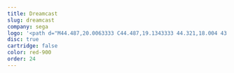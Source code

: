 ```yaml
---
title: Dreamcast
slug: dreamcast
company: sega
logo: '<path d="M44.487,20.0063333 C44.487,19.1343333 44.321,18.004 43.9346667,17.529 C46.4613333,17.529 51.918,17.545 54.2573333,17.545 C59.6403333,17.545 67.7606667,20.5323333 67.7606667,30.604 C67.7606667,38.0793333 62.0276667,43.647 54.2573333,43.647 C52.553,43.647 46.046,43.627 43.7366667,43.627 C44.21,42.753 44.487,41.5676667 44.487,40.6316667 L44.487,20.0063333 Z M48.3573333,41.0876667 C50.842,41.4106667 53.1353333,41.5096667 55.2096667,41.2136667 C57.218,40.9266667 63.963,39.4733333 63.921,30.518 C63.882,22.0296667 58.64,20.0893333 54.6003333,19.8523333 C52.493,19.7273333 50.4576667,19.8073333 48.3573333,20.1713333 L48.3573333,41.0876667 Z M69.978,25.5483333 L73.8453333,24.944 C73.8453333,25.7363333 73.8453333,28.0576667 73.8453333,28.3496667 C74.8366667,25.8983333 77.924,23.928 82.3086667,25.6353333 L81.2816667,28.3276667 C77.267,26.4223333 73.8453333,28.0936667 73.8453333,32.5513333 L73.8453333,41.7496667 C73.8453333,42.1876667 73.9403333,43.071 74.2026667,43.638 L70.185,43.638 C70.591,43.138 70.779,42.1876667 70.779,41.7496667 L70.779,28.4816667 C70.778,27.5186667 70.582,26.0293333 69.978,25.5483333 Z M192.241667,27.3936667 C192.241667,27.6446667 192.241667,38.3443333 192.241667,39.1423333 C192.241667,42.831 194.784333,43.817 196.668333,43.817 C197.463667,43.856 198.592667,43.67 199.381,43.495 L199.865,41.2186667 C198.947,41.5696667 197.879667,41.6526667 197.238667,41.6526667 C196.058333,41.6526667 195.204333,40.8686667 195.204333,39.6423333 C195.204333,38.5423333 195.176333,27.7576667 195.204333,27.4136667 L195.191333,27.4136667 C195.348333,27.4136667 197.798667,27.4046667 198.045667,27.4136667 C198.848667,27.4416667 199.466,27.4906667 199.997,27.7046667 L200,25.5603333 C200,25.5603333 195.296333,25.5543333 195.204333,25.5543333 L195.223333,20.0553333 L191.659667,21.0396667 C192.150667,21.4996667 192.310667,22.845 192.310667,23.732 C192.310667,23.732 192.307667,25.3743333 192.307667,25.5723333 C192.147667,25.5723333 190.337667,25.5823333 190.038333,25.5823333 L190.038333,27.3936667 C190.355667,27.3926667 192.241667,27.3936667 192.241667,27.3936667 Z M176.838333,39.8173333 C178.370667,40.9116667 180.774,41.8836667 182.537333,41.8836667 C184.982667,41.8836667 186.735,40.6936667 186.735,38.4543333 C186.735,34.3196667 177.308333,35.0046667 177.308333,29.759 C177.308333,26.2113333 180.48,24.877 183.502333,24.877 C184.473667,24.877 186.692,25.0883333 188.102333,25.6333333 L188.09,28.0566667 C186.838,26.9853333 184.925667,26.7273333 183.666333,26.7273333 C181.667,26.7273333 180.165,27.7196667 180.165,29.666 C180.165,32.5223333 189.583333,32.3573333 189.583333,38.2223333 C189.583333,42.0146667 186.298,43.783 182.681333,43.783 C180.919,43.783 179.080667,43.471 177.551667,43.033 L176.838333,39.8173333 Z M119.936667,27.4306667 C119.936667,27.2166667 119.944667,25.2953333 119.944667,25.0493333 L116.029,25.6543333 C116.501,26.1493333 116.863,27.6916667 116.863,28.7936667 L116.863,41.6216667 C116.863,42.0596667 116.676,43.122 116.269,43.622 L120.537667,43.622 C120.132667,43.122 119.944667,42.0596667 119.944667,41.6216667 L119.944667,31.9703333 C119.944667,28.4386667 122.129,27.2026667 124.304333,27.2026667 C126.272667,27.2026667 128.051,28.0536667 128.051,31.9703333 L128.051,41.6226667 C128.051,42.0606667 127.862667,43.123 127.457667,43.622 L131.597333,43.622 C131.191333,43.122 131.004333,42.0596667 131.004333,41.6226667 L131.004333,31.9703333 C131.004333,28.0546667 133.423667,27.2026667 135.396,27.2026667 C137.363333,27.2026667 139.420667,28.4376667 139.420667,31.9703333 L139.420667,41.6226667 C139.420667,42.0606667 139.234667,43.123 138.826667,43.622 L142.814,43.622 C142.405,43.122 142.22,42.0596667 142.22,41.6226667 L142.22,30.138 C142.22,28.1796667 140.221667,25.0433333 135.558,25.0433333 C132.844667,25.0433333 131.277333,26.2503333 130.088333,27.2896667 C129.076,26.1083333 127.428667,25.0013333 124.782333,25.0013333 C122.204,25.0003333 120.680667,26.5113333 119.936667,27.4306667 Z M110.705,33.4483333 C110.146,33.9746667 108.976,34.3826667 107.768667,34.5416667 C104.594333,34.9576667 101.844667,35.4846667 101.844667,38.5763333 C101.844667,40.4096667 103.845,41.8536667 105.428333,41.8536667 C109.622,41.8536667 110.706333,38.8273333 110.706333,36.444 L110.706333,33.4483333 L110.705,33.4483333 Z M100.797667,25.8843333 C102.398,25.2433333 104.981333,24.948 106.600667,24.948 C110.737,24.948 113.485667,27.0153333 113.485667,31.8123333 L113.485667,39.7713333 C113.485667,41.2456667 113.507667,42.642 114.033667,43.622 L110.709,43.622 L110.589,41.5286667 C109.331,43.154 107.825667,43.881 105.272333,43.881 C100.234667,43.881 99.1343333,40.4386667 99.1343333,38.7853333 C99.1343333,32.8813333 104.753333,32.8133333 107.193667,32.4653333 C108.543667,32.2743333 110.28,31.8923333 110.542,30.627 C110.972333,28.5336667 109.476,26.9633333 106.418333,26.9633333 C104.173,26.9633333 102.335,27.6466667 100.798667,28.5646667 L100.797667,25.8843333 Z M172.266667,33.4483333 C171.707667,33.9746667 170.537333,34.3826667 169.329333,34.5416667 C166.155667,34.9576667 163.407333,35.4846667 163.407333,38.5763333 C163.407333,40.4096667 165.405667,41.8536667 166.989,41.8536667 C171.181667,41.8536667 172.266667,38.8273333 172.266667,36.444 L172.266667,33.4483333 Z M162.359333,25.8843333 C163.960333,25.2433333 166.544667,24.948 168.164,24.948 C172.297667,24.948 175.047,27.0153333 175.047,31.8123333 L175.047,39.7713333 C175.047,41.2456667 174.725,42.612 175.593333,43.622 L172.268667,43.622 L172.147667,41.5286667 C170.888333,43.154 169.386333,43.881 166.833,43.881 C161.797,43.881 160.696,40.4386667 160.696,38.7853333 C160.696,32.8813333 166.314667,32.8133333 168.754,32.4653333 C170.104333,32.2743333 171.842667,31.8923333 172.101667,30.627 C172.532667,28.5336667 171.036667,26.9633333 167.977,26.9633333 C165.733667,26.9633333 163.895333,27.6466667 162.358,28.5646667 L162.358,25.8843333 L162.359333,25.8843333 Z M158.819667,28.3246667 C157.572333,27.5966667 155.604,27.0193333 154.231,27.0193333 C149.409333,27.0193333 147.198667,29.984 147.198667,34.2546667 C147.198667,38.4853333 149.359,41.7256667 154.076,41.7256667 C155.691,41.7256667 157.891333,40.9996667 159.599667,39.9503333 L158.904667,43.063 C157.166333,43.58 155.702,43.826 153.763,43.826 C147.135667,43.826 144.029333,39.1263333 144.029333,34.2346667 C144.029333,28.8296667 148.196,25.0283333 153.836,25.0283333 C156.300333,25.0283333 158.099667,25.6323333 158.825667,25.8383333 L158.819667,28.3246667 Z M84.633,34.4806667 C84.636,34.0346667 84.696,33.6086667 84.746,33.1953333 L97.569,33.1953333 C97.569,28.7876667 95.3636667,25.0063333 90.142,25.0063333 C84.721,25.0063333 81.5026667,29.2456667 81.5026667,34.6526667 C81.5026667,39.5413333 85.0853333,43.911 91.222,43.911 C93.1613333,43.911 94.7836667,43.433 96.535,42.82 L97.151,39.6933333 C95.6536667,40.9266667 93.2333333,41.6566667 91.048,41.6566667 C87.1216667,41.6566667 84.616,38.8133333 84.633,34.4806667 Z M85.1523333,31.24 C85.5683333,29.0956667 87.5526667,26.9113333 89.928,26.9113333 C93.5566667,26.9113333 94.6066667,29.743 94.6066667,31.24 C94.6056667,31.24 85.1523333,31.247 85.1523333,31.24 Z M23.5656667,13.4663333 C25.004,13.6823333 26.473,14.1843333 27.2393333,14.4186667 C28.7823333,14.8906667 31.288,16.3566667 32.173,17.06 C32.592,17.393 33.4723333,18.264 33.8133333,18.7023333 C34.1453333,19.1293333 34.7793333,20.0543333 35.1833333,20.6243333 C35.8286667,21.5656667 36.5866667,22.967 37.2296667,24.256 C37.948,25.6973333 37.998,26.1143333 38.215,27.3186667 L38.69,29.442 C38.735,29.809 38.772,31.156 37.981,31.344 C37.1916667,31.5333333 36.4606667,31.169 36.1156667,30.636 C35.6396667,29.899 35.7056667,28.8516667 35.1653333,27.6536667 C34.7453333,26.6843333 34.5623333,25.2773333 33.8903333,24.265 L33.3643333,23.374 C32.432,21.9396667 31.461,20.8016667 30.8826667,20.0583333 C30.3716667,19.4343333 29.4186667,18.5873333 28.5163333,17.984 C27.6813333,17.477 26.332,16.9 25.358,16.603 C25.048,16.502 23.7196667,16.1106667 22.8956667,16.0006667 C21.7743333,15.8756667 21.0383333,15.6986667 19.974,15.6236667 C18.66,15.5306667 18.0306667,15.4136667 16.3256667,15.6136667 C15.6793333,15.7886667 14.6573333,15.8576667 13.736,16.2096667 C12.993,16.513 11.96,17.003 10.9466667,17.598 C9.85566667,18.196 8.20133333,19.4183333 7.103,20.4623333 C5.997,21.6436667 5.444,22.2786667 4.68166667,23.776 C4.34366667,24.517 3.69066667,25.6643333 3.42666667,26.4743333 C3.24666667,27.2956667 2.90333333,28.8286667 2.96033333,29.573 C2.98733333,30.906 2.87033333,31.182 2.97033333,32.2723333 C2.97433333,33.2533333 3.29666667,33.9336667 3.43066667,34.7366667 C3.54466667,35.2916667 4.07766667,37.21 4.40666667,37.657 C5.902,40.8806667 7.91133333,42.277 10.1496667,43.285 C10.7806667,43.607 12.755,44.135 13.325,44.286 C14.3003333,44.4613333 15.5813333,44.5793333 16.8146667,44.6033333 C18.1126667,44.6283333 19.902,44.4533333 20.9863333,44.052 C22.1613333,43.62 23.5206667,43.006 23.5056667,43.024 C24.0496667,42.723 24.883,42.232 25.141,42.0166667 C25.642,41.6956667 25.944,41.5716667 26.24,41.2626667 C26.669,40.8886667 26.9273333,40.6726667 27.2523333,40.2086667 C27.4323333,39.9473333 27.7203333,39.5473333 27.9983333,39.1933333 C28.2983333,38.7003333 28.4713333,38.1813333 28.7643333,37.54 C29.1156667,36.59 29.0606667,36.636 29.1276667,35.6276667 C29.1916667,35.3356667 29.1206667,34.3536667 29.0686667,34.1866667 C28.9103333,33.2803333 28.9653333,32.4813333 28.7583333,31.6013333 C28.4793333,30.411 28.2453333,29.52 27.8883333,28.3776667 C27.5513333,27.0913333 26.564,25.9003333 25.823,25.0493333 C25.364,24.521 23.9386667,23.276 21.9623333,22.4976667 C21.4053333,22.3106667 20.4953333,22.0986667 19.917,21.9926667 C18.681,21.8636667 18.48,21.9466667 17.2976667,22.0326667 C16.8906667,22.1036667 15.9463333,22.2966667 15.5983333,22.4186667 C14.5833333,22.7756667 14.2093333,23.003 13.171,23.638 C12.688,23.919 12.323,24.134 11.829,24.597 C11.4346667,24.962 11.1516667,25.5823333 10.8336667,25.9463333 C10.3956667,26.5413333 9.90866667,27.3356667 9.58133333,28.1926667 C9.22733333,29.0446667 9.11333333,30.244 9.16733333,31.016 C9.16733333,31.6033333 9.32733333,32.6813333 9.39033333,32.9163333 C9.45433333,33.1523333 9.61333333,33.8836667 9.64733333,34.0306667 C9.68266667,34.1776667 10.0626667,34.9516667 10.1156667,35.0636667 C10.3306667,35.5206667 10.7406667,36.176 11.4316667,36.846 C11.943,37.403 12.929,37.9503333 13.668,38.1623333 C14.3303333,38.5263333 15.4473333,38.5873333 16.0663333,38.5883333 C16.3696667,38.5703333 17.1466667,38.5223333 17.5526667,38.4253333 C18.375,38.2283333 18.526,38.2233333 19.374,37.855 C20.134,37.502 20.6503333,37.375 21.1793333,36.984 C21.1793333,36.984 21.9063333,36.415 22.2373333,35.998 C22.4113333,35.779 22.7106667,34.7296667 22.6576667,34.0806667 C22.6326667,33.1913333 22.7626667,32.6873333 22.5803333,31.9563333 C22.3983333,31.225 22.0893333,30.378 21.7533333,29.856 C21.4133333,29.327 20.6833333,28.8116667 19.852,28.4006667 C19.385,28.1706667 18.2816667,27.9576667 17.8136667,27.9026667 C16.9246667,27.7966667 16.1816667,28.2006667 15.7293333,28.6616667 C15.3373333,29.1096667 14.5633333,30.039 14.8713333,31.001 C15.1503333,31.8703333 15.4883333,32.7973333 16.7926667,32.7283333 C17.6886667,32.9143333 18.724,32.6453333 19.069,32.8033333 C19.58,33.0933333 19.777,33.7356667 19.591,34.1836667 C19.461,35.0466667 18.634,35.1496667 17.7526667,35.2166667 C16.9626667,35.3486667 14.9583333,34.9616667 14.5183333,34.6316667 C14.2223333,34.4566667 13.769,34.0356667 13.451,33.7506667 C13.221,33.5443333 12.963,33.0873333 12.785,32.7593333 C12.569,32.3563333 12.458,32.0593333 12.403,31.7973333 C12.336,31.4853333 12.199,30.889 12.251,30.294 C12.287,29.893 12.394,29.721 12.5,29.1336667 C12.713,28.4676667 12.978,27.9606667 13.405,27.3826667 C13.96,26.8193333 14.6653333,26.1483333 15.3533333,25.8363333 C15.9603333,25.5153333 17.0246667,25.3983333 17.9856667,25.4543333 C18.767,25.5283333 19.689,25.6243333 20.3,25.8283333 C21.3453333,26.2013333 21.6433333,26.2753333 22.5013333,26.8173333 C23.2256667,27.2656667 23.9546667,28.0906667 24.3616667,28.7736667 C25.228,30.545 25.724,32.5153333 25.364,35.1676667 C25.334,35.6156667 25.195,36.054 24.915,36.648 C24.6566667,37.195 24.2056667,37.861 23.5246667,38.3623333 C23.2516667,38.6153333 22.8206667,38.9273333 22.4693333,39.1093333 C21.9713333,39.4113333 21.6363333,39.5683333 21.1173333,39.8293333 C20.6603333,40.0443333 20.128,40.2896667 19.434,40.4826667 C18.682,40.7796667 18.1046667,40.7916667 17.1586667,40.9326667 C16.2286667,41.1666667 13.681,41.0006667 12.163,40.3306667 C11.1276667,39.8943333 9.96666667,39.1273333 9.08233333,38.1923333 C8.59233333,37.677 8.11133333,36.745 7.97033333,36.554 C7.268,35.2026667 7.131,33.9336667 7.018,33.6656667 C6.865,33.3033333 6.789,32.4903333 6.686,31.9343333 C6.57,31.31 6.642,28.6956667 7.271,27.0173333 C7.62733333,26.3493333 7.83533333,25.7533333 8.07433333,25.4413333 C8.50633333,24.826 8.71533333,24.443 9.08233333,24.008 C9.63533333,23.337 10.0386667,22.7886667 10.5776667,22.4026667 C11.951,21.2856667 13.098,20.6966667 14.6503333,19.9593333 C16.5786667,19.1733333 17.1586667,19.3363333 18.984,19.3653333 C19.805,19.3723333 21.0003333,19.6303333 21.5883333,19.7373333 C22.6796667,19.8823333 23.3046667,20.1453333 24.0416667,20.3513333 C24.831,20.5713333 25.286,20.9236667 25.935,21.3146667 C26.467,21.6576667 27.0943333,22.1296667 27.5083333,22.5126667 C28.5683333,23.29 29.0796667,24.107 29.7296667,25.1103333 C29.8476667,25.2783333 30.6186667,26.9223333 30.7416667,27.3796667 C30.7986667,27.6096667 30.9726667,28.2666667 31.0846667,28.6516667 C31.229,29.2616667 31.299,29.802 31.461,30.491 C31.604,31.2 31.849,32.5383333 31.955,33.7906667 C32.134,34.8646667 31.847,37.056 31.679,37.728 C31.305,38.9823333 30.6466667,40.5136667 29.3506667,41.9886667 C28.8003333,42.642 28.2153333,43.147 27.5383333,43.697 C27.0223333,44.128 26.578,44.3803333 25.778,44.8563333 C24.6926667,45.5043333 23.8666667,45.9183333 22.3453333,46.5136667 C21.7253333,46.7126667 20.9443333,46.9736667 20.103,47.1476667 C18.474,47.2966667 16.7986667,47.4406667 14.9713333,47.2236667 C13.143,47.0056667 11.3116667,46.4903333 10.2296667,46.1593333 C9.63233333,45.9353333 8.47633333,45.4503333 7.99233333,45.1883333 C7.67633333,45.0293333 6.618,44.305 6.439,44.131 C5.714,43.683 4.09166667,42.1576667 3.04433333,40.7356667 C2.81533333,40.2946667 1.99033333,38.9773333 1.81033333,38.3993333 C1.33533333,37.423 1.003,36.241 0.809,35.7356667 C0.603,34.5566667 0.255,33.7986667 0.12,32.6163333 C0.135,32.3383333 0.064,31.6833333 0,31.32 C0.092,30.511 -0.031,29.749 0.13,28.8666667 C0.271,28.1236667 0.457,27.8126667 0.502,27.1403333 C0.546,26.8523333 0.915,25.9883333 1.015,25.6033333 C1.31433333,24.969 1.38833333,24.447 1.77833333,23.738 C2.33933333,22.6346667 2.92733333,21.3646667 3.82866667,20.2543333 C4.08666667,19.9103333 4.81766667,19.0853333 5.06566667,18.8003333 C5.655,18.211 6,18.118 6.668,17.528 C6.736,17.485 7.178,16.982 7.64033333,16.809 C8.40533333,16.2176667 9.06633333,16.0016667 9.79466667,15.4636667 C11.2546667,14.7366667 11.7856667,14.4906667 13.235,13.8873333 C14.0733333,13.5883333 15.2393333,13.4243333 15.6593333,13.2613333 C16.4596667,13.2113333 17.2716667,12.9563333 18.1126667,13.0063333 C19.057,12.9983333 20.009,13.0653333 20.9583333,13.1513333 C21.5983333,13.1893333 22.4333333,13.2203333 23.5656667,13.4663333 Z" />'
disc: true
cartridge: false
color: red-900
order: 24
---
```

